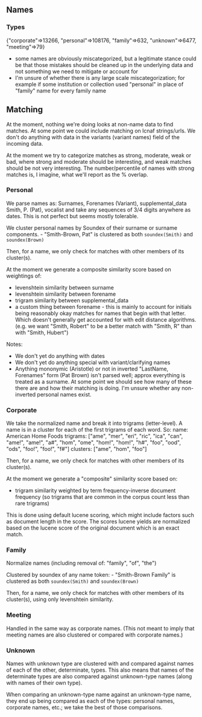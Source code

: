 
## Names

### Types

{"corporate"=>13266, "personal"=>108176, "family"=>632,
 "unknown"=>6477, "meeting"=>79}
- some names are obviously miscategorized, but a legitimate stance could be that those mistakes should be cleaned up in the underlying data and not something we need to mitigate or account for
- I'm unsure of whether there is any large scale miscategorization; for example if some institution or collection used "personal" in place of "family" name for every family name

## Matching

At the moment, nothing we're doing looks at non-name data to find matches. At some point we could include matching on lcnaf strings/urls. We don't do anything with data in the variants (variant names) field of the incoming data.

At the moment we try to categorize matches as strong, moderate, weak or bad, where strong and moderate should be interesting, and weak matches should be not very interesting. The number/percentile of names with strong matches is, I imagine, what we'll report as the % overlap.

### Personal

We parse names as:
	Surnames, Forenames (Variant), supplemental_data
	Smith, P. (Pat), vocalist
and take any sequences of 3/4 digits anywhere as dates. This is not perfect but seems mostly tolerable.

We cluster personal names by Soundex of their surname or surname components.
	- "Smith-Brown, Pat" is clustered as both ```soundex(Smith)``` and ```soundex(Brown)```

Then, for a name, we only check for matches with other members of its cluster(s).

At the moment we generate a composite similarity score based on weightings of:

- levenshtein similarity between surname
- levenshtein similarity between forename
- trigram similarity between supplemental_data
- a custom thing between forename - this is mainly to account for initials being reasonably okay matches for names that begin with that letter. Which doesn't generally get accounted for with edit distance algorithms. (e.g. we want "Smith, Robert" to be a better match with "Smith, R" than with "Smith, Hubert")

Notes:
- We don't yet do anything with dates
- We don't yet do anything special with variant/clarifying names
- Anything mononymic (Aristotle) or not in inverted "LastName, Forenames" form (Pat Brown) isn't parsed well; approx everything is treated as a surname. At some point we should see how many of these there are and how their matching is doing. I'm unsure whether any non-inverted personal names exist.

### Corporate

We take the normalized name and break it into trigrams (letter-level). A name is in a cluster for each of the first trigrams of each word. So:
	name: American Home Foods
	trigrams: ["ame", "mer", "eri", "ric", "ica", "can", "ame!", "ame!", "a#", "hom", "ome", "hom!", "hom!", "h#", "foo", "ood", "ods", "foo!", "foo!", "f#"]
	clusters: ["ame", "hom", "foo"]

Then, for a name, we only check for matches with other members of its cluster(s).

At the moment we generate a "composite" similarity score based on:
 - trigram similarity weighted by term frequency-inverse document frequency (so trigrams that are common in the corpus count less than rare trigrams)

This is done using default lucene scoring, which might include factors such as document length in the score. The scores lucene yields are normalized based on the lucene score of the original document which is an exact match.

### Family

Normalize names (including removal of: "family", "of", "the")

Clustered by soundex of any name token:
		- "Smith-Brown Family" is clustered as both ```soundex(Smith)``` and ```soundex(Brown)```

Then, for a name, we only check for matches with other members of its cluster(s), using only
levenshtein similarity.

### Meeting

Handled in the same way as corporate names. (This not meant to imply that meeting names are also clustered or compared with corporate names.)

### Unknown

Names with unknown type are clustered with and compared against names of each of the other, determinate, types. This also means that names of the determinate types are also compared against unknown-type names (along with names of their own type).

When comparing an unknown-type name against an unknown-type name, they end up being compared
as each of the types: personal names, corporate names, etc.; we take the best of those comparisons.


